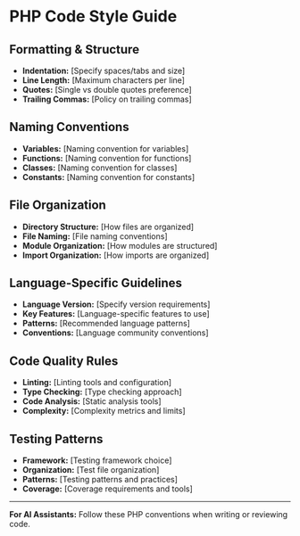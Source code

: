 # PHP Code Style Guide

## Formatting & Structure

- **Indentation:** [Specify spaces/tabs and size]
- **Line Length:** [Maximum characters per line]
- **Quotes:** [Single vs double quotes preference]
- **Trailing Commas:** [Policy on trailing commas]

## Naming Conventions

- **Variables:** [Naming convention for variables]
- **Functions:** [Naming convention for functions]
- **Classes:** [Naming convention for classes]
- **Constants:** [Naming convention for constants]

## File Organization

- **Directory Structure:** [How files are organized]
- **File Naming:** [File naming conventions]
- **Module Organization:** [How modules are structured]
- **Import Organization:** [How imports are organized]

## Language-Specific Guidelines

- **Language Version:** [Specify version requirements]
- **Key Features:** [Language-specific features to use]
- **Patterns:** [Recommended language patterns]
- **Conventions:** [Language community conventions]

## Code Quality Rules

- **Linting:** [Linting tools and configuration]
- **Type Checking:** [Type checking approach]
- **Code Analysis:** [Static analysis tools]
- **Complexity:** [Complexity metrics and limits]

## Testing Patterns

- **Framework:** [Testing framework choice]
- **Organization:** [Test file organization]
- **Patterns:** [Testing patterns and practices]
- **Coverage:** [Coverage requirements and tools]

---

**For AI Assistants:** Follow these PHP conventions when writing or reviewing code.
